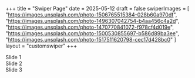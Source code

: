 +++
title = "Swiper Page"
date = 2025-05-12
draft = false
swiperImages = [
  "https://images.unsplash.com/photo-1506765515384-028b60a970df",
  "https://images.unsplash.com/photo-1496307042754-b4aa456c4a2d",
  "https://images.unsplash.com/photo-1470770841072-f978cf4d019e",
  "https://images.unsplash.com/photo-1500530855697-b586d89ba3ee",
  "https://images.unsplash.com/photo-1517511620798-cec17d428bc0"
]
layout = "customswiper"
+++

<div class="swiper mySwiper">
  <div class="swiper-wrapper">
    <div class="swiper-slide">Slide 1</div>
    <div class="swiper-slide">Slide 2</div>
    <div class="swiper-slide">Slide 3</div>
  </div>
  <!-- Optional controls -->
  <div class="swiper-button-next"></div>
  <div class="swiper-button-prev"></div>
  <div class="swiper-pagination"></div>
</div>

<link
  rel="stylesheet"
  href="https://cdn.jsdelivr.net/npm/swiper@11/swiper-bundle.min.css"
/>
<script src="https://cdn.jsdelivr.net/npm/swiper@11/swiper-bundle.min.js"></script>

<script>
  const swiper = new Swiper(".mySwiper", {
    loop: true,
    pagination: {
      el: ".swiper-pagination",
    },
    navigation: {
      nextEl: ".swiper-button-next",
      prevEl: ".swiper-button-prev",
    },
  });
</script>
